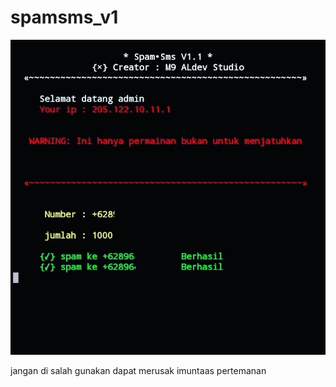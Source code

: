 # spamsms_v1

<img src="IMG_20220118_170733.jpg">

jangan di salah gunakan dapat merusak imuntaas pertemanan
